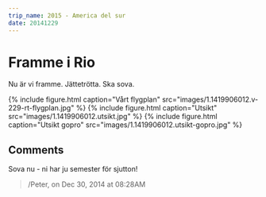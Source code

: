 ```yaml
---
trip_name: 2015 - America del sur
date: 20141229
---
```


# Framme i Rio

Nu är vi framme.
Jättetrötta.
Ska sova.

{% include figure.html caption="Vårt flygplan" src="images/1.1419906012.v-229-rt-flygplan.jpg" %}
{% include figure.html caption="Utsikt" src="images/1.1419906012.utsikt.jpg" %}
{% include figure.html caption="Utsikt gopro" src="images/1.1419906012.utsikt-gopro.jpg" %}

## Comments

Sova nu - ni har ju semester för sjutton!
> /Peter, on Dec 30, 2014 at 08:28AM
